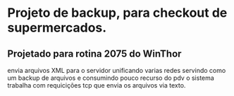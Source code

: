 # Projeto de backup, para checkout de supermercados.
## Projetado para rotina 2075 do WinThor


envia arquivos XML para o servidor unificando varias redes servindo como um backup de arquivos e consumindo pouco recurso do pdv
o sistema trabalha com requicições tcp que envia os arquivos via texto.
